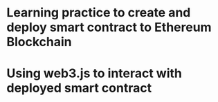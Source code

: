 # Learning practice to create and deploy smart contract to Ethereum Blockchain

# Using web3.js to interact with deployed smart contract
